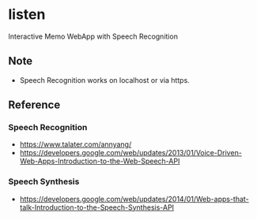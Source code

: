 # listen
Interactive Memo WebApp with Speech Recognition

## Note
* Speech Recognition works on localhost or via https.

## Reference
### Speech Recognition
* https://www.talater.com/annyang/
* https://developers.google.com/web/updates/2013/01/Voice-Driven-Web-Apps-Introduction-to-the-Web-Speech-API
### Speech Synthesis
* https://developers.google.com/web/updates/2014/01/Web-apps-that-talk-Introduction-to-the-Speech-Synthesis-API
